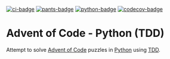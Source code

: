 [![ci-badge]][ci]
[![pants-badge]][pants]
[![python-badge]][python]
[![codecov-badge]][codecov]

# Advent of Code - Python (TDD)

Attempt to solve [Advent of Code][aoc] puzzles in [Python][python] using
[TDD][tdd].

[pants]: https://www.python.org/
[pants-badge]: https://img.shields.io/badge/pants-v2.20.0.dev0-blue
[python]: https://www.python.org/
[python-badge]: https://img.shields.io/badge/python-v3.11.0-blue
[ci]: https://github.com/bolmstedt/advent-of-code-python-tdd/actions?query=workflow%3Apants
[ci-badge]: https://github.com/bolmstedt/advent-of-code-python-tdd/actions/workflows/pants.yml/badge.svg
[codecov]: https://codecov.io/gh/bolmstedt/advent-of-code-python-tdd
[codecov-badge]: https://codecov.io/gh/bolmstedt/advent-of-code-python-tdd/branch/main/graph/badge.svg?token=2X8NNXDSST
[aoc]: https://adventofcode.com/
[tdd]: https://en.wikipedia.org/wiki/Test-driven_development
